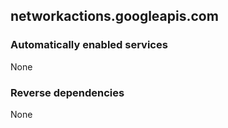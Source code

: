 ## networkactions.googleapis.com

### Automatically enabled services

None

### Reverse dependencies

None
